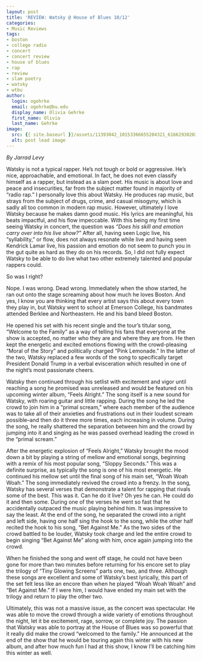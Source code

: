 ```yaml
---
layout: post
title: 'REVIEW: Watsky @ House of Blues 10/12'
categories:
- Music Reviews
tags:
- boston
- college radio
- concert
- concert review
- house of blues
- rap
- review
- slam poetry
- watsky
- wtbu
author:
  login: ogehrke
  email: ogehrke@bu.edu
  display_name: Olivia Gehrke
  first_name: Olivia
  last_name: Gehrke
image:
  src: {{ site.baseurl }}/assets/11393042_10153366655204321_6166293020348261272_n.jpg
  alt: post lead image
---
```


_By Jarrad Levy_

Watsky is not a typical rapper. He’s not tough or bold or aggressive. He’s nice, approachable, and emotional. In fact, he does not even classify himself as a rapper, but instead as a slam poet. His music is about love and peace and insecurities, far from the subject matter found in majority of “radio rap.” I personally love this about Watsky. He produces rap music, but strays from the subject of drugs, crime, and casual misogyny, which is sadly all too common in modern rap music. However, ultimately I love Watsky because he makes damn good music. His lyrics are meaningful, his beats impactful, and his flow impeccable. With this being my first time seeing Watsky in concert, the question was _“Does his skill and emotion carry over into his live show?”_ After all, having seen Logic live, his “syllability,” or flow, does not always resonate while live and having seen Kendrick Lamar live, his passion and emotion do not seem to punch you in the gut quite as hard as they do on his records. So, I did not fully expect Watsky to be able to do live what two other extremely talented and popular rappers could.

So was I right?

Nope. I was wrong. Dead wrong. Immediately when the show started, he ran out onto the stage screaming about how much he loves Boston. And yes, I know you are thinking that every artist says this about every town they play in, but Watsky went to school at Emerson College, his bandmates attended Berklee and Northeastern. He and his band bleed Boston.

He opened his set with his recent single and the tour’s titular song, “Welcome to the Family” as a way of telling his fans that everyone at the show is accepted, no matter who they are and where they are from. He then kept the energetic and excited emotions flowing with the crowd-pleasing “Moral of the Story” and politically charged “Pink Lemonade.” In the latter of the two, Watsky replaced a few words of the song to specifically target President Donald Trump in a verbal evisceration which resulted in one of the night’s most passionate cheers.

Watsky then continued through his setlist with excitement and vigor until reaching a song he promised was unreleased and would be featured on his upcoming winter album, “Feels Alright.” The song itself is a new sound for Watsky, with roaring guitar and little rapping. During the song he led the crowd to join him in a “primal scream,” where each member of the audience was to take all of their anxieties and frustrations out in their loudest scream possible–and then do it three more times, each increasing in volume. During the song, he really shattered the separation between him and the crowd by jumping into it and singing as he was passed overhead leading the crowd in the “primal scream.”

After the energetic explosion of “Feels Alright,” Watsky brought the mood down a bit by playing a string of mellow and emotional songs, beginning with a remix of his most popular song, “Sloppy Seconds.” This was a definite surprise, as typically the song is one of his most energetic. He continued his mellow set until the final song of his main set, “Woah Woah Woah.” The song immediately revived the crowd into a frenzy. In the song, Watsky has several verses that demonstrate a talent for rapping that rivals some of the best. This was it. Can he do it live? Oh yes he can. He could do it and then some. During one of the verses he went so fast that he accidentally outpaced the music playing behind him. It was impressive to say the least. At the end of the song, he separated the crowd into a right and left side, having one half sing the hook to the song, while the other half recited the hook to his song, “Bet Against Me.” As the two sides of the crowd battled to be louder, Watsky took charge and led the entire crowd to begin singing “Bet Against Me” along with him, once again jumping into the crowd.

When he finished the song and went off stage, he could not have been gone for more than two minutes before returning for his encore set to play the trilogy of “Tiny Glowing Screens” parts one, two, and three. Although these songs are excellent and some of Watsky’s best lyrically, this part of the set felt less like an encore than when he played “Woah Woah Woah” and “Bet Against Me.” If I were him, I would have ended my main set with the trilogy and return to play the other two.

Ultimately, this was not a massive issue, as the concert was spectacular. He was able to move the crowd through a wide variety of emotions throughout the night, let it be excitement, rage, sorrow, or complete joy. The passion that Watsky was able to portray at the House of Blues was so powerful that it really did make the crowd “welcomed to the family.” He announced at the end of the show that he would be touring again this winter with his new album, and after how much fun I had at this show, I know I’ll be catching him this winter as well.